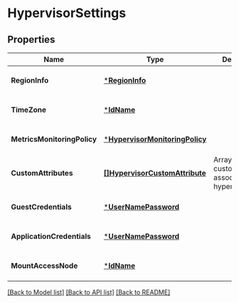 # HypervisorSettings

## Properties
Name | Type | Description | Notes
------------ | ------------- | ------------- | -------------
**RegionInfo** | [***RegionInfo**](RegionInfo.md) |  | [optional] [default to null]
**TimeZone** | [***IdName**](IdName.md) |  | [optional] [default to null]
**MetricsMonitoringPolicy** | [***HypervisorMonitoringPolicy**](hypervisorMonitoringPolicy.md) |  | [optional] [default to null]
**CustomAttributes** | [**[]HypervisorCustomAttribute**](hypervisorCustomAttribute.md) | Array of all the customAttributes associated with hypervisor. | [optional] [default to null]
**GuestCredentials** | [***UserNamePassword**](UserNamePassword.md) |  | [optional] [default to null]
**ApplicationCredentials** | [***UserNamePassword**](UserNamePassword.md) |  | [optional] [default to null]
**MountAccessNode** | [***IdName**](IdName.md) |  | [optional] [default to null]

[[Back to Model list]](../README.md#documentation-for-models) [[Back to API list]](../README.md#documentation-for-api-endpoints) [[Back to README]](../README.md)

